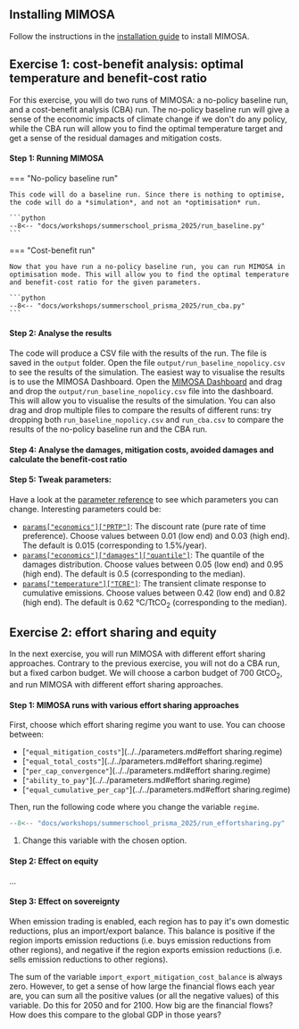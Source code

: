## Installing MIMOSA

Follow the instructions in the [installation guide](../../installation.md) to install MIMOSA.

## Exercise 1: cost-benefit analysis: optimal temperature and benefit-cost ratio

For this exercise, you will do two runs of MIMOSA: a no-policy baseline run, and a cost-benefit analysis (CBA) run. The no-policy baseline run will give a sense of the economic impacts of climate change if we don't do any policy, while the CBA run will allow you to find the optimal temperature target and get a sense of the residual damages and mitigation costs.

#### Step 1: Running MIMOSA

=== "No-policy baseline run"

    This code will do a baseline run. Since there is nothing to optimise, the code will do a *simulation*, and not an *optimisation* run.

    ```python
    --8<-- "docs/workshops/summerschool_prisma_2025/run_baseline.py"
    ``` 

=== "Cost-benefit run"

    Now that you have run a no-policy baseline run, you can run MIMOSA in optimisation mode. This will allow you to find the optimal temperature and benefit-cost ratio for the given parameters.

    ```python
    --8<-- "docs/workshops/summerschool_prisma_2025/run_cba.py"
    ```



#### Step 2: Analyse the results
The code will produce a CSV file with the results of the run. The file is saved in the `output` folder. Open the file `output/run_baseline_nopolicy.csv` to see the
results of the simulation. The easiest way to visualise the results is to use the MIMOSA Dashboard. Open the [MIMOSA Dashboard](https://dashboard-mimosa.onrender.com/) and drag and drop the `output/run_baseline_nopolicy.csv` file into the dashboard. This will allow you to visualise the results of the simulation. You can also drag and drop multiple files to compare the results of different runs: try dropping both `run_baseline_nopolicy.csv` and `run_cba.csv` to compare the results of the no-policy baseline run and the CBA run.



#### Step 4: Analyse the damages, mitigation costs, avoided damages and calculate the benefit-cost ratio

#### Step 5: Tweak parameters:

Have a look at the [parameter reference](../../parameters.md) to see which parameters you can change. Interesting parameters could be:

 * [`params["economics"]["PRTP"]`](../../parameters.md#economics.PRTP): The discount rate (pure rate of time preference). Choose values between 0.01 (low end) and 0.03 (high end). The default is 0.015 (corresponding to 1.5%/year).
 * [`params["economics"]["damages"]["quantile"]`](../../parameters.md#economics.damages.quantile): The quantile of the damages distribution. Choose values between 0.05 (low end) and 0.95 (high end). The default is 0.5 (corresponding to the median).
 * [`params["temperature"]["TCRE"]`](../../parameters.md#temperature.TCRE): The transient climate response to cumulative emissions. Choose values between 0.42 (low end) and 0.82 (high end). The default is 0.62&nbsp;&deg;C/TtCO<sub>2</sub> (corresponding to the median).


## Exercise 2: effort sharing and equity

In the next exercise, you will run MIMOSA with different effort sharing approaches. Contrary to the previous exercise, you will not do a CBA run, but a fixed carbon budget. We will choose a carbon budget of 700 GtCO<sub>2</sub>, and run MIMOSA with different effort sharing approaches.

#### Step 1: MIMOSA runs with various effort sharing approaches

First, choose which effort sharing regime you want to use. You can choose between:

* [`"equal_mitigation_costs"`](../../parameters.md#effort sharing.regime)
* [`"equal_total_costs"`](../../parameters.md#effort sharing.regime)
* [`"per_cap_convergence"`](../../parameters.md#effort sharing.regime)
* [`"ability_to_pay"`](../../parameters.md#effort sharing.regime)
* [`"equal_cumulative_per_cap"`](../../parameters.md#effort sharing.regime)

Then, run the following code where you change the variable `regime`. 

```python
--8<-- "docs/workshops/summerschool_prisma_2025/run_effortsharing.py"
```

1. Change this variable with the chosen option.

#### Step 2: Effect on equity

...

#### Step 3: Effect on sovereignty

When emission trading is enabled, each region has to pay it's own domestic reductions, plus an import/export balance. This balance is positive if the region imports emission reductions (i.e. buys emission reductions from other regions), and negative if the region exports emission reductions (i.e. sells emission reductions to other regions).

The sum of the variable `import_export_mitigation_cost_balance` is always zero. However, to get a sense of how large the financial flows each year are, you can sum all the positive values (or all the negative values) of this variable. Do this for 2050 and for 2100. How big are the financial flows? How does this compare to the global GDP in those years? 
